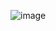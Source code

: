 ![image](https://user-images.githubusercontent.com/88237437/159334225-665ad6b3-007c-47d3-8a0f-c2207b8aa763.png)
